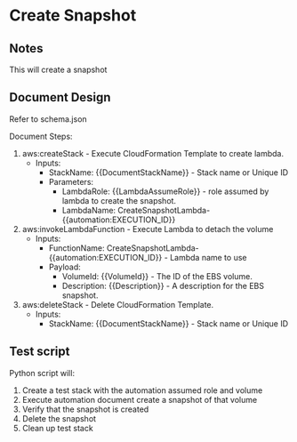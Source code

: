 # Create Snapshot

## Notes

This will create a snapshot

## Document Design

Refer to schema.json

Document Steps:
1. aws:createStack - Execute CloudFormation Template to create lambda.
   * Inputs:
     * StackName: {{DocumentStackName}} - Stack name or Unique ID
     * Parameters: 
       * LambdaRole: {{LambdaAssumeRole}} - role assumed by lambda to create the snapshot.
       * LambdaName: CreateSnapshotLambda-{{automation:EXECUTION_ID}}
2. aws:invokeLambdaFunction - Execute Lambda to detach the volume
   * Inputs:
     * FunctionName: CreateSnapshotLambda-{{automation:EXECUTION_ID}} - Lambda name to use
     * Payload:
        * VolumeId: {{VolumeId}} - The ID of the EBS volume.
        * Description: {{Description}} - A description for the EBS snapshot.
3. aws:deleteStack - Delete CloudFormation Template.
   * Inputs:
     * StackName: {{DocumentStackName}} - Stack name or Unique ID

## Test script

Python script will:
  1. Create a test stack with the automation assumed role and volume
  2. Execute automation document create a snapshot of that volume
  4. Verify that the snapshot is created
  5. Delete the snapshot
  6. Clean up test stack
